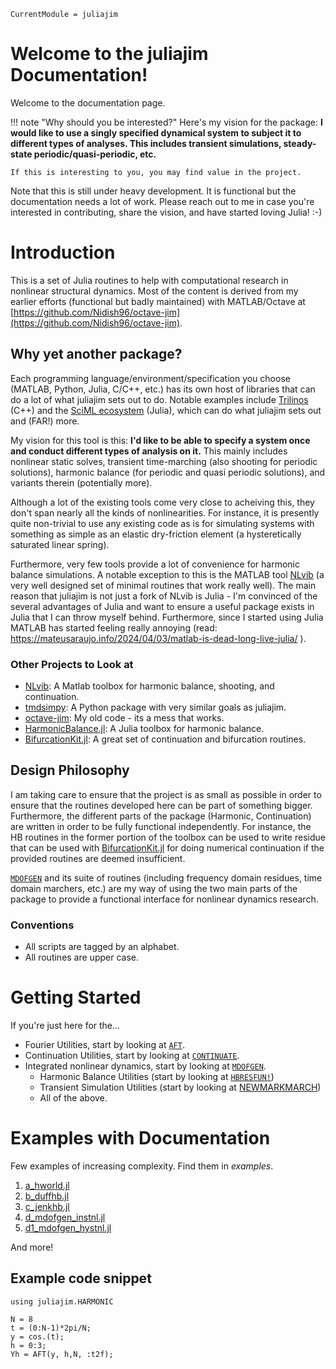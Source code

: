 ```@meta
CurrentModule = juliajim
```

# Welcome to the juliajim Documentation!

Welcome to the documentation page. 

!!! note "Why should you be interested?"
    Here's my vision for the package: **I would like to use a singly specified dynamical system to subject it to different types of analyses. This includes transient simulations, steady-state periodic/quasi-periodic, etc.**
	
	If this is interesting to you, you may find value in the project. 

Note that this is still under heavy development. It is functional but the documentation needs a lot of work. Please reach out to me in case you're interested in contributing, share the vision, and have started loving Julia! :-)

# Introduction

This is a set of Julia routines to help with computational research in nonlinear structural dynamics. Most of the content is derived from my earlier efforts (functional but badly maintained) with MATLAB/Octave at [https://github.com/Nidish96/octave-jim](https://github.com/Nidish96/octave-jim).

## Why yet another package?

Each programming language/environment/specification you choose (MATLAB, Python, Julia, C/C++, etc.) has its own host of libraries that can do a lot of what juliajim sets out to do. Notable examples include [Trilinos](https://trilinos.github.io/) (C++) and the [SciML ecosystem](https://sciml.ai/) (Julia), which can do what juliajim sets out and (FAR!) more.

My vision for this tool is this: **I'd like to be able to specify a system once and conduct different types of analysis on it.** This mainly includes nonlinear static solves, transient time-marching (also shooting for periodic solutions), harmonic balance (for periodic and quasi periodic solutions), and variants therein (potentially more).

Although a lot of the existing tools come very close to acheiving this, they don't span nearly all the kinds of nonlinearities. For instance, it is presently quite non-trivial to use any existing code as is for simulating systems with something as simple as an elastic dry-friction element (a hysteretically saturated linear spring).

Furthermore, very few tools provide a lot of convenience for harmonic balance simulations. A notable exception to this is the MATLAB tool [NLvib](https://github.com/maltekrack/NLvib) (a very well designed set of minimal routines that work really well). The main reason that juliajim is not just a fork of NLvib is Julia - I'm convinced of the several advantages of Julia and want to ensure a useful package exists in Julia that I can throw myself behind. Furthermore, since I started using Julia MATLAB has started feeling really annoying (read: https://mateusaraujo.info/2024/04/03/matlab-is-dead-long-live-julia/ ).

### Other Projects to Look at
+ [NLvib](https://github.com/maltekrack/NLvib): A Matlab toolbox for harmonic balance, shooting, and continuation.
+ [tmdsimpy](https://github.com/tmd-lab/tmdsimpy): A Python package with very similar goals as juliajim.
+ [octave-jim](https://github.com/Nidish96/octave-jim): My old code - its a mess that works.
+ [HarmonicBalance.jl](https://github.com/QuantumEngineeredSystems/HarmonicBalance.jl): A Julia toolbox for harmonic balance. 
+ [BifurcationKit.jl](https://github.com/bifurcationkit/BifurcationKit.jl): A great set of continuation and bifurcation routines.

## Design Philosophy

I am taking care to ensure that the project is as small as possible in order to ensure that the routines developed here can be part of something bigger. Furthermore, the different parts of the package (Harmonic, Continuation) are written in order to be fully functional independently. For instance, the HB routines in the former portion of the toolbox can be used to write residue that can be used with [BifurcationKit.jl](https://github.com/bifurcationkit/BifurcationKit.jl) for doing numerical continuation if the provided routines are deemed insufficient. 

[`MDOFGEN`](@ref) and its suite of routines (including frequency domain residues, time domain marchers, etc.) are my way of using the two main parts of the package to provide a functional interface for nonlinear dynamics research.

### Conventions
  * All scripts are tagged by an alphabet. 
  * All routines are upper case. 
  
# Getting Started
If you're just here for the...
  * Fourier Utilities, start by looking at [`AFT`](@ref).
  * Continuation Utilities, start by looking at [`CONTINUATE`](@ref).
  * Integrated nonlinear dynamics, start by looking at [`MDOFGEN`](@ref).
      * Harmonic Balance Utilities (start by looking at [`HBRESFUN!`](@ref))
      * Transient Simulation Utilities (start by looking at [NEWMARKMARCH](@ref))
      * All of the above.
# Examples with Documentation
Few examples of increasing complexity. Find them in *examples*.
1. [a_hworld.jl](https://github.com/Nidish96/juliajim/blob/master/examples/a_hworld.jl)
2. [b_duffhb.jl](https://github.com/Nidish96/juliajim/blob/master/examples/b_duffhb.jl)
3. [c_jenkhb.jl](https://github.com/Nidish96/juliajim/blob/master/examples/c_jenkhb.jl)
4. [d_mdofgen_instnl.jl](https://github.com/Nidish96/juliajim/blob/master/examples/d_mdofgen_instnl.jl)
5. [d1_mdofgen_hystnl.jl](https://github.com/Nidish96/juliajim/blob/master/examples/d1_mdofgen_hystnl.jl)

And more!

## Example code snippet
```@example
using juliajim.HARMONIC

N = 8
t = (0:N-1)*2pi/N;
y = cos.(t);
h = 0:3;
Yh = AFT(y, h,N, :t2f);
```

